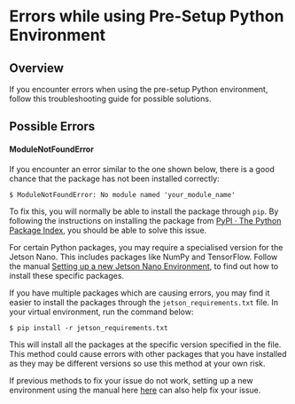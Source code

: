 # Errors while using Pre-Setup Python Environment

## Overview

If you encounter errors when using the pre-setup Python environment, follow this troubleshooting guide for possible solutions.

## Possible Errors

#### **ModuleNotFoundError**

If you encounter an error similar to the one shown below, there is a good chance that the package has not been installed correctly:

```
$ ModuleNotFoundError: No module named 'your_module_name'
```

To fix this, you will normally be able to install the package through `pip`.  By following the instructions on installing the package from [PyPI · The Python Package Index](https://pypi.org/), you should be able to solve this issue.

For certain Python packages, you may require a specialised version for the Jetson Nano. This includes packages like NumPy and TensorFlow.  Follow the manual [Setting up a new Jetson Nano Environment](../manual/environment_setup/jetson_nano_env_setup.md), to find out how to install these specific packages.

If you have multiple packages which are causing errors, you may find it easier to install the packages through the `jetson_requirements.txt` file.  In your virtual environment, run the command below:

```
$ pip install -r jetson_requirements.txt
```

This will install all the packages at the specific version specified in the file.  This method could cause errors with other packages that you have installed as they may be different versions so use this method at your own risk.

If previous methods to fix your issue do not work, setting up a new environment using the manual here [here](../manual/environment_setup/jetson_nano_env_setup.md) can also help fix your issue.
